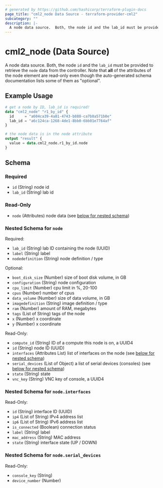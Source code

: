 ```yaml
---
# generated by https://github.com/hashicorp/terraform-plugin-docs
page_title: "cml2_node Data Source - terraform-provider-cml2"
subcategory: ""
description: |-
  A node data source.  Both, the node id and the lab_id must be provided to retrieve the node data from the controller.  Note that all of the attributes of the node element are read-only even though the auto-generated schema documentation lists some of them as "optional".
---
```


# cml2_node (Data Source)

A node data source.  Both, the node `id` and the `lab_id` must be provided to retrieve the `node` data from the controller.  Note that **all** of the attributes of the node element are read-only even though the auto-generated schema documentation lists some of them as "optional".

## Example Usage

```terraform
# get a node by ID, lab_id is required!
data "cml2_node" "r1_by_id" {
  id     = "a604ca39-4a81-4743-b888-ca7b8a571b8e"
  lab_id = "a6c124ca-1268-4de1-8bb0-6bb01e7764af"
}

# the node data is in the node attribute
output "result" {
  value = data.cml2_node.r1_by_id.node
}
```

<!-- schema generated by tfplugindocs -->
## Schema

### Required

- `id` (String) node id
- `lab_id` (String) lab id

### Read-Only

- `node` (Attributes) node data (see [below for nested schema](#nestedatt--node))

<a id="nestedatt--node"></a>
### Nested Schema for `node`

Required:

- `lab_id` (String) lab ID containing the node (UUID)
- `label` (String) label
- `nodedefinition` (String) node definition / type

Optional:

- `boot_disk_size` (Number) size of boot disk volume, in GB
- `configuration` (String) node configuration
- `cpu_limit` (Number) cpu limit in %, 20-100
- `cpus` (Number) number of cpus
- `data_volume` (Number) size of data volume, in GB
- `imagedefinition` (String) image definition / type
- `ram` (Number) amount of RAM, megabytes
- `tags` (List of String) tags of the node
- `x` (Number) x coordinate
- `y` (Number) x coordinate

Read-Only:

- `compute_id` (String) ID of a compute this node is on, a UUID4
- `id` (String) node ID (UUID)
- `interfaces` (Attributes List) list of interfaces on the node (see [below for nested schema](#nestedatt--node--interfaces))
- `serial_devices` (List of Object) a list of serial devices (consoles) (see [below for nested schema](#nestedatt--node--serial_devices))
- `state` (String) state
- `vnc_key` (String) VNC key of console, a UUID4

<a id="nestedatt--node--interfaces"></a>
### Nested Schema for `node.interfaces`

Read-Only:

- `id` (String) interface ID (UUID)
- `ip4` (List of String) IPv4 address list
- `ip6` (List of String) IPv6 address list
- `is_connected` (Boolean) connection status
- `label` (String) label
- `mac_address` (String) MAC address
- `state` (String) interface state (UP / DOWN)


<a id="nestedatt--node--serial_devices"></a>
### Nested Schema for `node.serial_devices`

Read-Only:

- `console_key` (String)
- `device_number` (Number)


